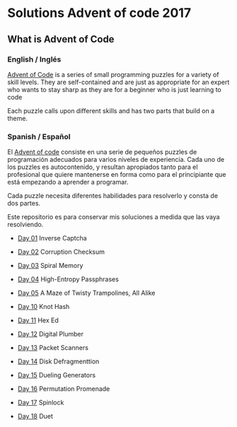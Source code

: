 # Solutions Advent of code 2017

## What is Advent of Code

### English / Inglés

[Advent of Code](https://adventofcode.com/) is a series of small programming
puzzles for a variety of skill levels. They are self-contained and are just as
appropriate for an expert who wants to stay sharp as they are for a beginner
who is just learning to code

Each puzzle calls upon different skills and has
two parts that build on a theme.

### Spanish / Español

El [Advent of code](https://adventofcode.com/) consiste en una serie de 
pequeños puzzles de programación adecuados para varios niveles de experiencia. 
Cada uno de los puzzles es autocontenido, y resultan apropiados
tanto para el profesional que quiere mantenerse en forma como para el
principiante que está empezando a aprender a programar. 

Cada puzzle necesita diferentes habilidades para resolverlo y consta de dos
partes.

Este repositorio es para conservar mis soluciones a medida que las vaya
resolviendo.

 - [Day 01](./day01/) Inverse Captcha

 - [Day 02](./day02/) Corruption Checksum

 - [Day 03](./day03/) Spiral Memory 

 - [Day 04](./day04/) High-Entropy Passphrases
 
 - [Day 05](./day05/) A Maze of Twisty Trampolines, All Alike

 - [Day 10](./day10/) Knot Hash

 - [Day 11](./day11/) Hex Ed

 - [Day 12](./day12/) Digital Plumber

 - [Day 13](./day13/) Packet Scanners
 
 - [Day 14](./day14/) Disk Defragmenttion 

 - [Day 15](./day15/) Dueling Generators 

 - [Day 16](./day16/) Permutation Promenade

 - [Day 17](./day17/) Spinlock

 - [Day 18](./day18/) Duet


